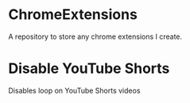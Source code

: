 # ChromeExtensions
A repository to store any chrome extensions I create.

# Disable YouTube Shorts
Disables loop on YouTube Shorts videos